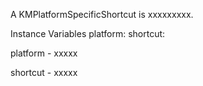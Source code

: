 A KMPlatformSpecificShortcut is xxxxxxxxx.Instance Variables	platform:		<Object>	shortcut:		<Object>platform	- xxxxxshortcut	- xxxxx